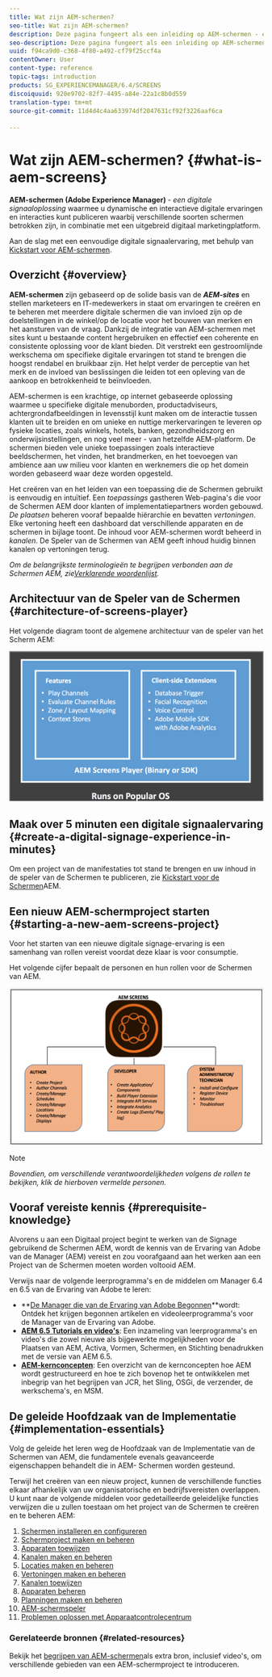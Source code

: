 ```yaml
---
title: Wat zijn AEM-schermen?
seo-title: Wat zijn AEM-schermen?
description: Deze pagina fungeert als een inleiding op AEM-schermen - een digitale signaaloplossing waarmee u dynamische en interactieve digitale ervaringen en interacties met verschillende soorten schermen samen met een uitgebreid digitaal marketingplatform kunt publiceren. Het verstrekt een overzicht van de architectuur van de Schermen met diverse rollen betrokken bij de projectontwikkeling.
seo-description: Deze pagina fungeert als een inleiding op AEM-schermen - een digitale signaaloplossing waarmee u dynamische en interactieve digitale ervaringen en interacties met verschillende soorten schermen samen met een uitgebreid digitaal marketingplatform kunt publiceren. Het verstrekt een overzicht van de architectuur van de Schermen met diverse rollen betrokken bij de projectontwikkeling.
uuid: f94ca9d0-c368-4f80-a492-cf79f25ccf4a
contentOwner: User
content-type: reference
topic-tags: introduction
products: SG_EXPERIENCEMANAGER/6.4/SCREENS
discoiquuid: 920e9702-82f7-4495-a84e-22a1c8b0d559
translation-type: tm+mt
source-git-commit: 11d4d4c4aa633974df2047631cf92f3226aaf6ca

---
```



# Wat zijn AEM-schermen? {#what-is-aem-screens}

**AEM-schermen (Adobe Experience Manager)** - *een digitale signaaloplossing* waarmee u dynamische en interactieve digitale ervaringen en interacties kunt publiceren waarbij verschillende soorten schermen betrokken zijn, in combinatie met een uitgebreid digitaal marketingplatform.

Aan de slag met een eenvoudige digitale signaalervaring, met behulp van [Kickstart voor AEM-schermen](kickstart-for-aem-screens.md).

## Overzicht {#overview}

**AEM-schermen** zijn gebaseerd op de solide basis van de ***AEM-sites*** en stellen marketeers en IT-medewerkers in staat om ervaringen te creëren en te beheren met meerdere digitale schermen die van invloed zijn op de doelstellingen in de winkel/op de locatie voor het bouwen van merken en het aansturen van de vraag. Dankzij de integratie van AEM-schermen met sites kunt u bestaande content hergebruiken en effectief een coherente en consistente oplossing voor de klant bieden. Dit verstrekt een gestroomlijnde werkschema om specifieke digitale ervaringen tot stand te brengen die hoogst rendabel en bruikbaar zijn. Het helpt verder de perceptie van het merk en de invloed van beslissingen die leiden tot een opleving van de aankoop en betrokkenheid te beïnvloeden.

AEM-schermen is een krachtige, op internet gebaseerde oplossing waarmee u specifieke digitale menuborden, productadviseurs, achtergrondafbeeldingen in levensstijl kunt maken om de interactie tussen klanten uit te breiden en om unieke en nuttige merkervaringen te leveren op fysieke locaties, zoals winkels, hotels, banken, gezondheidszorg en onderwijsinstellingen, en nog veel meer - van hetzelfde AEM-platform. De schermen bieden vele unieke toepassingen zoals interactieve beeldschermen, het vinden, het brandmerken, en het toevoegen van ambience aan uw milieu voor klanten en werknemers die op het domein worden gebaseerd waar deze worden opgesteld.

Het creëren van en het leiden van een toepassing die de Schermen gebruikt is eenvoudig en intuïtief. Een *toepassings* gastheren Web-pagina&#39;s die voor de Schermen AEM door klanten of implementatiepartners worden gebouwd. *De plaatsen* beheren vooraf bepaalde hiërarchie en bevatten *vertoningen*. Elke vertoning heeft een dashboard dat verschillende apparaten en de schermen in bijlage toont. De inhoud voor AEM-schermen wordt beheerd in *kanalen*. De Speler van de Schermen van AEM geeft inhoud huidig binnen kanalen op vertoningen terug.

*Om de belangrijkste terminologieën te begrijpen verbonden aan de Schermen AEM, zie[Verklarende woordenlijst](screens-glossary.md).*

## Architectuur van de Speler van de Schermen {#architecture-of-screens-player}

Het volgende diagram toont de algemene architectuur van de speler van het Scherm AEM:

![chlimage_1-40](assets/chlimage_1-40.png)

## Maak over 5 minuten een digitale signaalervaring {#create-a-digital-signage-experience-in-minutes}

Om een project van de manifestaties tot stand te brengen en uw inhoud in de speler van de Schermen te publiceren, zie [Kickstart voor de Schermen](kickstart-for-aem-screens.md)AEM.

## Een nieuw AEM-schermproject starten {#starting-a-new-aem-screens-project}

Voor het starten van een nieuwe digitale signage-ervaring is een samenhang van rollen vereist voordat deze klaar is voor consumptie.

Het volgende cijfer bepaalt de personen en hun rollen voor de Schermen van AEM.

![chlimage_1-41](assets/chlimage_1-41.png)

>[!NOTE]
>
>*Bovendien, om verschillende verantwoordelijkheden volgens de rollen te bekijken, klik de hierboven vermelde personen.*

## Vooraf vereiste kennis {#prerequisite-knowledge}

Alvorens u aan een Digitaal project begint te werken van de Signage gebruikend de Schermen AEM, wordt de kennis van de Ervaring van Adobe van de Manager (AEM) vereist en zou voorafgaand aan het werken aan een Project van de Schermen moeten worden voltooid AEM.

Verwijs naar de volgende leerprogramma&#39;s en de middelen om Manager 6.4 en 6.5 van de Ervaring van Adobe te leren:

* **[De Manager die van de Ervaring van Adobe Begonnen](https://helpx.adobe.com/experience-manager/get-started.html)**wordt: Ontdek het krijgen begonnen artikelen en videoleerprogramma&#39;s voor de Manager van de Ervaring van Adobe.
* **[AEM 6.5 Tutorials en video&#39;s](https://helpx.adobe.com/experience-manager/kt/index/aem-6-5-videos.html)**: Een inzameling van leerprogramma&#39;s en video&#39;s die zowel nieuwe als bijgewerkte mogelijkheden voor de Plaatsen van AEM, Activa, Vormen, Schermen, en Stichting benadrukken met de versie van AEM 6.5.
* **[AEM-kernconcepten](https://docs.adobe.com/content/help/en/experience-manager-64/developing/introduction/the-basics.html)**: Een overzicht van de kernconcepten hoe AEM wordt gestructureerd en hoe te zich bovenop het te ontwikkelen met inbegrip van het begrijpen van JCR, het Sling, OSGi, de verzender, de werkschema&#39;s, en MSM.

## De geleide Hoofdzaak van de Implementatie {#implementation-essentials}

Volg de geleide het leren weg de Hoofdzaak van de Implementatie van de Schermen van AEM, die fundamentele evenals geavanceerde eigenschappen behandelt die in AEM- Schermen worden gesteund.

Terwijl het creëren van een nieuw project, kunnen de verschillende functies elkaar afhankelijk van uw organisatorische en bedrijfsvereisten overlappen. U kunt naar de volgende middelen voor gedetailleerde geleidelijke functies verwijzen die u zullen toestaan om het project van de Schermen te creëren en te beheren AEM:

1. [Schermen installeren en configureren](configuring-screens-introduction.md)
1. [Schermproject maken en beheren](creating-a-screens-project.md)
1. [Apparaten toewijzen](managing-devices.md)
1. [Kanalen maken en beheren](managing-channels.md)
1. [Locaties maken en beheren](managing-locations.md)
1. [Vertoningen maken en beheren](managing-displays.md)
1. [Kanalen toewijzen](channel-assignment.md)
1. [Apparaten beheren](managing-devices.md)
1. [Planningen maken en beheren](managing-schedules.md)
1. [AEM-schermspeler](working-with-screens-player.md)
1. [Problemen oplossen met Apparaatcontrolecentrum](monitoring-screens.md)


### Gerelateerde bronnen {#related-resources}

Bekijk het [begrijpen van AEM-schermen](screens-concepts-feature-video-understand.md)als extra bron, inclusief video&#39;s, om verschillende gebieden van een AEM-schermproject te introduceren.
